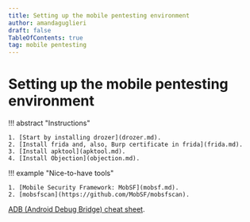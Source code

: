 ```yaml
---
title: Setting up the mobile pentesting environment
author: amandaguglieri
draft: false
TableOfContents: true
tag: mobile pentesting 
---
```


# Setting up the mobile pentesting environment


!!! abstract "Instructions"

    1. [Start by installing drozer](drozer.md).
    2. [Install frida and, also, Burp certificate in frida](frida.md).
    3. [Install apktool](apktool.md).
    4. [Install Objection](objection.md).


!!! example "Nice-to-have tools"

    1. [Mobile Security Framework: MobSF](mobsf.md).
    2. [mobsfscan](https://github.com/MobSF/mobsfscan).


[ADB (Android Debug Bridge) cheat sheet](android-debug-bridge.md).